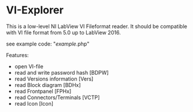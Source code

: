 VI-Explorer
===========

This is a low-level NI LabView VI Fileformat reader. It should be compatible with VI file format from 5.0 up to LabView 2016.

see example code: "_example_.php"

Features:
- open VI-file
- read and write password hash [BDPW]
- read Versions information [Vers]
- read Block diagram [BDHx]
- read Frontpanel [FPHx]
- read Connectors/Terminals [VCTP]
- read Icon [Icon]

